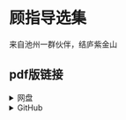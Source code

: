 # 顾指导选集
来自池州一群伙伴，结庐紫金山

## pdf版链接
<details>
  <summary>网盘</summary>
  
  [百度网盘](https://pan.baidu.com/s/1TcxWmzkm_qG9srm6W8Ra3w?pwd=gffx)
  [onedrive](https://onedrive.live.com/?redeem=aHR0cHM6Ly8xZHJ2Lm1zL2YvYy9jNjQ0MzA0OWQ5NGE5MGZmL0VnQTBJZENKSGxKRWd1VkllbkxEUUZjQl93ZVR2dmFTX3lhazBQZFJHUE4wcVE&id=C6443049D94A90FF%21sd02134001e89445282e5487a72c34057&cid=C6443049D94A90FF)
</details>
<details>
  <summary>GitHub</summary>
</details>
